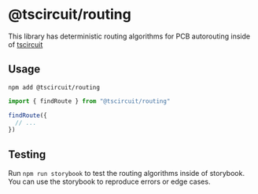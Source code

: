 # @tscircuit/routing

This library has deterministic routing algorithms for PCB autorouting inside
of [tscircuit](https://tscircuit.com)

## Usage

```
npm add @tscircuit/routing
```

```ts
import { findRoute } from "@tscircuit/routing"

findRoute({
  // ...
})
```

## Testing

Run `npm run storybook` to test the routing algorithms inside of storybook. You
can use the storybook to reproduce errors or edge cases.
